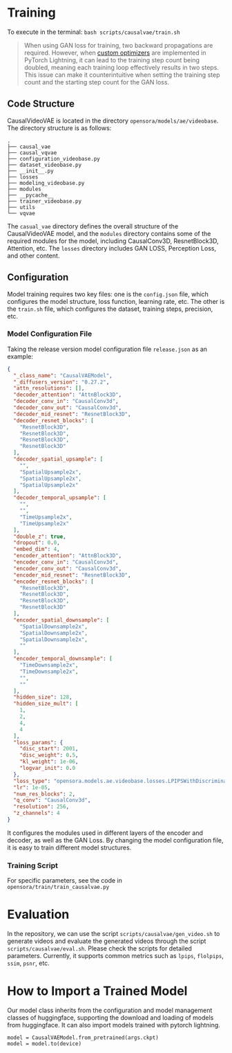 # Training

To execute in the terminal: `bash scripts/causalvae/train.sh`

> When using GAN loss for training, two backward propagations are required. However, when [custom optimizers](https://lightning.ai/docs/pytorch/stable/model/manual_optimization.html#use-multiple-optimizers-like-gans) are implemented in PyTorch Lightning, it can lead to the training step count being doubled, meaning each training loop effectively results in two steps. This issue can make it counterintuitive when setting the training step count and the starting step count for the GAN loss.

## Code Structure

CausalVideoVAE is located in the directory `opensora/models/ae/videobase`. The directory structure is as follows:

```
.
├── causal_vae
├── causal_vqvae
├── configuration_videobase.py
├── dataset_videobase.py
├── __init__.py
├── losses
├── modeling_videobase.py
├── modules
├── __pycache__
├── trainer_videobase.py
├── utils
└── vqvae
```

The `casual_vae` directory defines the overall structure of the CausalVideoVAE model, and the `modules` directory contains some of the required modules for the model, including CausalConv3D, ResnetBlock3D, Attention, etc. The `losses` directory includes GAN LOSS, Perception Loss, and other content.

## Configuration

Model training requires two key files: one is the `config.json` file, which configures the model structure, loss function, learning rate, etc. The other is the `train.sh` file, which configures the dataset, training steps, precision, etc.

### Model Configuration File

Taking the release version model configuration file `release.json` as an example:

```json
{
  "_class_name": "CausalVAEModel",
  "_diffusers_version": "0.27.2",
  "attn_resolutions": [],
  "decoder_attention": "AttnBlock3D",
  "decoder_conv_in": "CausalConv3d",
  "decoder_conv_out": "CausalConv3d",
  "decoder_mid_resnet": "ResnetBlock3D",
  "decoder_resnet_blocks": [
    "ResnetBlock3D",
    "ResnetBlock3D",
    "ResnetBlock3D",
    "ResnetBlock3D"
  ],
  "decoder_spatial_upsample": [
    "",
    "SpatialUpsample2x",
    "SpatialUpsample2x",
    "SpatialUpsample2x"
  ],
  "decoder_temporal_upsample": [
    "",
    "",
    "TimeUpsample2x",
    "TimeUpsample2x"
  ],
  "double_z": true,
  "dropout": 0.0,
  "embed_dim": 4,
  "encoder_attention": "AttnBlock3D",
  "encoder_conv_in": "CausalConv3d",
  "encoder_conv_out": "CausalConv3d",
  "encoder_mid_resnet": "ResnetBlock3D",
  "encoder_resnet_blocks": [
    "ResnetBlock3D",
    "ResnetBlock3D",
    "ResnetBlock3D",
    "ResnetBlock3D"
  ],
  "encoder_spatial_downsample": [
    "SpatialDownsample2x",
    "SpatialDownsample2x",
    "SpatialDownsample2x",
    ""
  ],
  "encoder_temporal_downsample": [
    "TimeDownsample2x",
    "TimeDownsample2x",
    "",
    ""
  ],
  "hidden_size": 128,
  "hidden_size_mult": [
    1,
    2,
    4,
    4
  ],
  "loss_params": {
    "disc_start": 2001,
    "disc_weight": 0.5,
    "kl_weight": 1e-06,
    "logvar_init": 0.0
  },
  "loss_type": "opensora.models.ae.videobase.losses.LPIPSWithDiscriminator",
  "lr": 1e-05,
  "num_res_blocks": 2,
  "q_conv": "CausalConv3d",
  "resolution": 256,
  "z_channels": 4
}
```

It configures the modules used in different layers of the encoder and decoder, as well as the GAN Loss. By changing the model configuration file, it is easy to train different model structures.

### Training Script

For specific parameters, see the code in `opensora/train/train_causalvae.py`

# Evaluation

In the repository, we can use the script `scripts/causalvae/gen_video.sh` to generate videos and evaluate the generated videos through the script `scripts/causalvae/eval.sh`. Please check the scripts for detailed parameters. Currently, it supports common metrics such as `lpips`, `flolpips`, `ssim`, `psnr`, etc.

# How to Import a Trained Model

Our model class inherits from the configuration and model management classes of huggingface, supporting the download and loading of models from huggingface. It can also import models trained with pytorch lightning.

```
model = CausalVAEModel.from_pretrained(args.ckpt)
model = model.to(device)
```
